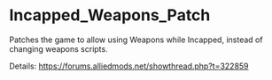 # Incapped_Weapons_Patch
Patches the game to allow using Weapons while Incapped, instead of changing weapons scripts.

Details: https://forums.alliedmods.net/showthread.php?t=322859
